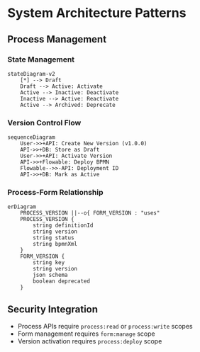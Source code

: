 # System Architecture Patterns

## Process Management

### State Management
```mermaid
stateDiagram-v2
    [*] --> Draft
    Draft --> Active: Activate
    Active --> Inactive: Deactivate
    Inactive --> Active: Reactivate
    Active --> Archived: Deprecate
```

### Version Control Flow
```mermaid
sequenceDiagram
    User->>+API: Create New Version (v1.0.0)
    API->>+DB: Store as Draft
    User->>+API: Activate Version
    API->>+Flowable: Deploy BPMN
    Flowable-->>-API: Deployment ID
    API->>+DB: Mark as Active
```

### Process-Form Relationship
```mermaid
erDiagram
    PROCESS_VERSION ||--o{ FORM_VERSION : "uses"
    PROCESS_VERSION {
        string definitionId
        string version
        string status
        string bpmnXml
    }
    FORM_VERSION {
        string key
        string version
        json schema
        boolean deprecated
    }
```

## Security Integration
- Process APIs require `process:read` or `process:write` scopes
- Form management requires `form:manage` scope
- Version activation requires `process:deploy` scope
